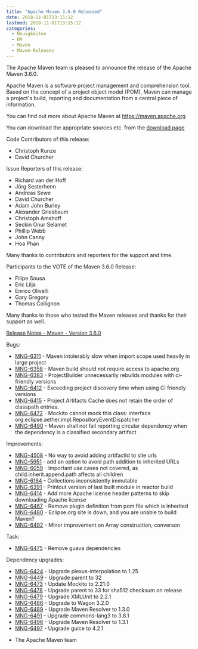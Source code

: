 ```yaml
---
title: "Apache Maven 3.6.0 Released"
date: 2018-11-01T13:15:12
lastmod: 2018-11-01T13:15:12
categories:
  - Neuigkeiten
  - BM
  - Maven
  - Maven-Releases
---
```

The Apache Maven team is pleased to announce the release of the Apache
Maven 3.6.0.

Apache Maven is a software project management and comprehension tool. Based
on the concept of a project object model (POM), Maven can manage a
project's build, reporting and documentation from a central piece of
information.

You can find out more about Apache Maven at https://maven.apache.org

You can download the appropriate sources etc. from 
the [download page](https://maven.apache.org/download.cgi)

<!-- more -->

Code Contributors of this release:

 * Christoph Kunze
 * David Churcher

Issue Reporters of this release:

 * Richard van der Hoff
 * Jörg Sesterhenn
 * Andreas Sewe
 * David Churcher
 * Adam John Burley
 * Alexander Griesbaum
 * Christoph Amshoff
 * Seckin Onur Selamet
 * Phillip Webb
 * John Canny
 * Hoa Phan

Many thanks to contributors and reporters for the support and time.

Participants to the VOTE of the Maven 3.6.0 Release:

 * Filipe Sousa 
 * Eric Lilja
 * Enrico Olivelli
 * Gary Gregory
 * Thomas Collignon

Many thanks to those who tested the Maven releases 
and thanks for their support as well.

[Release Notes - Maven - Version 3.6.0](https://issues.apache.org/jira/secure/ReleaseNote.jspa?projectId=12316922&version=12338966)

Bugs:

 * [MNG-6311](https://issues.apache.org/jira/browse/MNG-6311) - Maven intolerably slow when import scope used heavily in large project
 * [MNG-6358](https://issues.apache.org/jira/browse/MNG-6358) - Maven build should not require access to apache.org
 * [MNG-6383](https://issues.apache.org/jira/browse/MNG-6383) - ProjectBuilder unnecessarily rebuilds modules with ci-friendly versions
 * [MNG-6412](https://issues.apache.org/jira/browse/MNG-6412) - Exceeding project discovery time when using CI friendly versions
 * [MNG-6415](https://issues.apache.org/jira/browse/MNG-6415) - Project Artifacts Cache does not retain the order of classpath entries.
 * [MNG-6472](https://issues.apache.org/jira/browse/MNG-6472) - Mockito cannot mock this class: interface org.eclipse.aether.impl.RepositoryEventDispatcher
 * [MNG-6490](https://issues.apache.org/jira/browse/MNG-6490) - Maven shall not fail reporting circular dependency when the dependency is a classified secondary artifact

Improvements:

 * [MNG-4508](https://issues.apache.org/jira/browse/MNG-4508) - No way to avoid adding artifactId to site urls
 * [MNG-5951](https://issues.apache.org/jira/browse/MNG-5951) - add an option to avoid path addition to inherited URLs
 * [MNG-6059](https://issues.apache.org/jira/browse/MNG-6059) - Important use cases not covered, as child.inherit.append.path affects all children
 * [MNG-6164](https://issues.apache.org/jira/browse/MNG-6164) - Collections inconsistently immutable
 * [MNG-6391](https://issues.apache.org/jira/browse/MNG-6391) - Printout version of last built module in reactor build
 * [MNG-6414](https://issues.apache.org/jira/browse/MNG-6414) - Add more Apache license header patterns to skip downloading Apache license
 * [MNG-6467](https://issues.apache.org/jira/browse/MNG-6467) - Remove plugin definition from pom file which is inherited
 * [MNG-6480](https://issues.apache.org/jira/browse/MNG-6480) - Eclipse.org site is down, and you are unable to build Maven?
 * [MNG-6492](https://issues.apache.org/jira/browse/MNG-6492) - Minor improvement on Array construction, converson

Task:

 * [MNG-6475](https://issues.apache.org/jira/browse/MNG-6475) - Remove guava dependencies

Dependency upgrades:

 * [MNG-6424](https://issues.apache.org/jira/browse/MNG-6424) - Upgrade plexus-interpolation to 1.25
 * [MNG-6449](https://issues.apache.org/jira/browse/MNG-6449) - Upgrade parent to 32
 * [MNG-6473](https://issues.apache.org/jira/browse/MNG-6473) - Update Mockito to 2.21.0
 * [MNG-6478](https://issues.apache.org/jira/browse/MNG-6478) - Upgrade parent to 33 for sha512 checksum on release
 * [MNG-6479](https://issues.apache.org/jira/browse/MNG-6479) - Upgrade XMLUnit to 2.2.1
 * [MNG-6486](https://issues.apache.org/jira/browse/MNG-6486) - Upgrade to Wagon 3.2.0
 * [MNG-6489](https://issues.apache.org/jira/browse/MNG-6489) - Upgrade Maven Resolver to 1.3.0
 * [MNG-6491](https://issues.apache.org/jira/browse/MNG-6491) - Upgrade commons-lang3 to 3.8.1
 * [MNG-6496](https://issues.apache.org/jira/browse/MNG-6496) - Upgrade Maven Resolver to 1.3.1
 * [MNG-6497](https://issues.apache.org/jira/browse/MNG-6497) - Upgrade guice to 4.2.1


- The Apache Maven team


